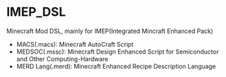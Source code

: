 # IMEP_DSL

Minecraft Mod DSL, mainly for IMEP(Integrated Mincraft Enhanced Pack)

- MACS(.macs): Minecraft AutoCraft Script
- MEDSOC(.mssc): Minecraft Design Enhanced Script for Semiconductor and Other Computing-Hardware
- MERD Lang(.merd): Minecraft Enhanced Recipe Description Language
